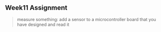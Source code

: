 ## Week11 Assignment

>measure something: add a sensor to a microcontroller board that you have designed and read it